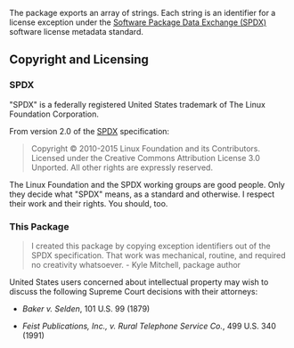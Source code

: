 The package exports an array of strings. Each string is an identifier
for a license exception under the [Software Package Data Exchange
(SPDX)][SPDX] software license metadata standard.

[SPDX]: https://spdx.org

## Copyright and Licensing

### SPDX

"SPDX" is a federally registered United States trademark of The Linux
Foundation Corporation.

From version 2.0 of the [SPDX] specification:

> Copyright © 2010-2015 Linux Foundation and its Contributors. Licensed
> under the Creative Commons Attribution License 3.0 Unported. All other
> rights are expressly reserved.

The Linux Foundation and the SPDX working groups are good people. Only
they decide what "SPDX" means, as a standard and otherwise. I respect
their work and their rights. You should, too.

### This Package

> I created this package by copying exception identifiers out of the
> SPDX specification. That work was mechanical, routine, and required no
> creativity whatsoever. - Kyle Mitchell, package author

United States users concerned about intellectual property may wish to
discuss the following Supreme Court decisions with their attorneys:

- _Baker v. Selden_, 101 U.S. 99 (1879)

- _Feist Publications, Inc., v. Rural Telephone Service Co._,
  499 U.S. 340 (1991)

